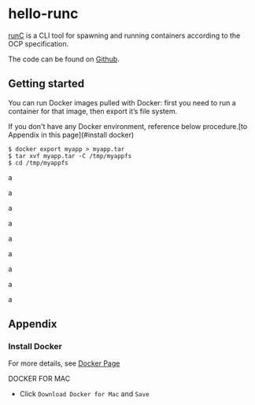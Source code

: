 # hello-runc
[runC](http://runc.io/) is a CLI tool for spawning and running containers according to the OCP specification.

The code can be found on [Github](https://github.com/opencontainers/runc).

## Getting started

You can run Docker images pulled with Docker: first you need to run a container for that image, then export it’s file system.

If you don't have any Docker environment, reference below procedure.[to Appendix in this page](#install docker)

```
$ docker export myapp > myapp.tar
$ tar xvf myapp.tar -C /tmp/myappfs
$ cd /tmp/myappfs
```

a

a

a

a

a

a

a

a

a


## Appendix

### Install Docker

For more details, see [Docker Page](https://www.docker.com/products/docker)

DOCKER FOR MAC

- Click `Download Docker for Mac` and `Save`






